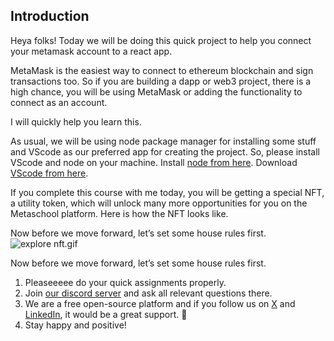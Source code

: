 ## Introduction

Heya folks! Today we will be doing this quick project to help you connect your metamask account to a react app.

MetaMask is the easiest way to connect to ethereum blockchain and sign transactions too. So if you are building a dapp or web3 project, there is a high chance, you will be using MetaMask or adding the functionality to connect as an account.

I will quickly help you learn this.

As usual, we will be using node package manager for installing some stuff and VScode as our preferred app for creating the project. So, please install VScode and node on your machine. Install [node from here](https://nodejs.org/en/). Download [VScode from here](https://code.visualstudio.com/).

If you complete this course with me today, you will be getting a special NFT, a utility token, which will unlock many more opportunities for you on the Metaschool platform. Here is how the NFT looks like.

Now before we move forward, let’s set some house rules first. 
![explore nft.gif](https://github.com/0xmetaschool/Learning-Projects/blob/main/assests_for_all/assets_for_tezos/What%20Are%20We%20Building%20Today/completion%20nft.gif?raw=true)



Now before we move forward, let’s set some house rules first.
1. Pleaseeeee do your quick assignments properly.
2. Join [our discord server](https://discord.gg/vbVMUwXWgc) and ask all relevant questions there.
3. We are a free open-source platform and if you follow us on [X](https://bit.ly/metamask-react-twitter) and [LinkedIn](https://bit.ly/metamask-react-linkedin), it would be a great support. 🫣
4. Stay happy and positive!

